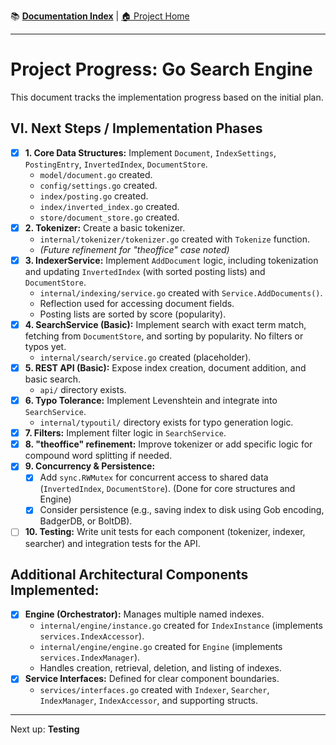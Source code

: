 📚 **[Documentation Index](./README.md)** | [🏠 Project Home](../README.md)

---

# Project Progress: Go Search Engine

This document tracks the implementation progress based on the initial plan.

## VI. Next Steps / Implementation Phases

- [x] **1. Core Data Structures:** Implement `Document`, `IndexSettings`, `PostingEntry`, `InvertedIndex`,
      `DocumentStore`.
  - `model/document.go` created.
  - `config/settings.go` created.
  - `index/posting.go` created.
  - `index/inverted_index.go` created.
  - `store/document_store.go` created.
- [x] **2. Tokenizer:** Create a basic tokenizer.
  - `internal/tokenizer/tokenizer.go` created with `Tokenize` function.
  - _(Future refinement for "theoffice" case noted)_
- [x] **3. IndexerService:** Implement `AddDocument` logic, including tokenization and updating `InvertedIndex` (with
      sorted posting lists) and `DocumentStore`.
  - `internal/indexing/service.go` created with `Service.AddDocuments()`.
  - Reflection used for accessing document fields.
  - Posting lists are sorted by score (popularity).
- [x] **4. SearchService (Basic):** Implement search with exact term match, fetching from `DocumentStore`, and sorting
      by popularity. No filters or typos yet.
  - `internal/search/service.go` created (placeholder).
- [x] **5. REST API (Basic):** Expose index creation, document addition, and basic search.
  - `api/` directory exists.
- [x] **6. Typo Tolerance:** Implement Levenshtein and integrate into `SearchService`.
  - `internal/typoutil/` directory exists for typo generation logic.
- [x] **7. Filters:** Implement filter logic in `SearchService`.
- [x] **8. "theoffice" refinement:** Improve tokenizer or add specific logic for compound word splitting if needed.
- [x] **9. Concurrency & Persistence:**
  - [x] Add `sync.RWMutex` for concurrent access to shared data (`InvertedIndex`, `DocumentStore`). (Done for core
        structures and Engine)
  - [x] Consider persistence (e.g., saving index to disk using Gob encoding, BadgerDB, or BoltDB).
- [ ] **10. Testing:** Write unit tests for each component (tokenizer, indexer, searcher) and integration tests for the
      API.

## Additional Architectural Components Implemented:

- [x] **Engine (Orchestrator):** Manages multiple named indexes.
  - `internal/engine/instance.go` created for `IndexInstance` (implements `services.IndexAccessor`).
  - `internal/engine/engine.go` created for `Engine` (implements `services.IndexManager`).
  - Handles creation, retrieval, deletion, and listing of indexes.
- [x] **Service Interfaces:** Defined for clear component boundaries.
  - `services/interfaces.go` created with `Indexer`, `Searcher`, `IndexManager`, `IndexAccessor`, and supporting
    structs.

---

Next up: **Testing**
